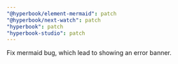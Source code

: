 ```yaml
---
"@hyperbook/element-mermaid": patch
"@hyperbook/next-watch": patch
"hyperbook": patch
"hyperbook-studio": patch
---
```


Fix mermaid bug, which lead to showing an error banner.
